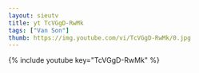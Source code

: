 ```yaml
--- 
layout: sieutv
title: yt TcVGgD-RwMk
tags: ["Van Son"]
thumb: https://img.youtube.com/vi/TcVGgD-RwMk/0.jpg
---
```

{% include youtube key="TcVGgD-RwMk" %} 
